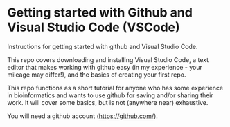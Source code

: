 # Getting started with Github and Visual Studio Code (VSCode)

Instructions for getting started with github and Visual Studio Code. 

This repo covers downloading and installing Visual Studio Code, a text editor that makes working with github easy (in my experience - your mileage may differ!), and the basics of creating your first repo. 

This repo functions as a short tutorial for anyone who has some experience in bioinformatics and wants to use github for saving and/or sharing their work. It will cover some basics, but is not (anywhere near) exhaustive. 

You will need a github account (https://github.com/). 